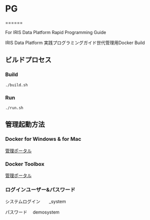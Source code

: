 # PG
======

For IRIS Data Platform Rapid Programming Guide

IRIS Data Platform 実践プログラミングガイド世代管理用Docker Build


## ビルドプロセス

### Build
```./build.sh```
### Run
```./run.sh```

## 管理起動方法

### Docker for Windows & for Mac

[管理ポータル](http://localhost:52779/csp/sys/%25CSP.Portal.Home.zen?IRISUsername=_system&IRISPassword=demosystem)

### Docker Toolbox

[管理ポータル](http://192.168.99.100:52779/csp/sys/%25CSP.Portal.Home.zen?IRISUsername=_system&IRISPassword=demosystem)

### ログインユーザー&パスワード

システムログイン　　_system

パスワード　	demosystem
